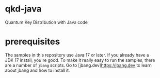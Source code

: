# qkd-java
Quantum Key Distribution with Java code

# prerequisites
The samples in this repository use Java 17 or later. If you already
have a JDK 17 install, you're good.
To make it really easy to run the samples, there are a number of
`jbang` scripts. Go to [jbang.dev]https://jbang.dev to learn about jbang
and how to install it.

